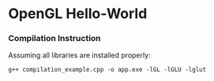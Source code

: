 # OpenGL Hello-World

### Compilation Instruction
Assuming all libraries are installed properly:

`g++ compilation_example.cpp -o app.exe -lGL -lGLU -lglut`
